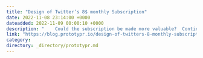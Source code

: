 ```yaml
---
title: "Design of Twitter’s 8$ monthly Subscription"
date: 2022-11-08 23:14:00 +0000
dateadded: 2022-11-09 00:00:10 +0000
description: "    Could the subscription be made more valuable?  Continue reading on Prototypr »  "
link: "https://blog.prototypr.io/design-of-twitters-8-monthly-subscription-e4f296875f60?source=rss----eb297ea1161a---4"
category:
directory: _directory/prototypr.md
---
```

